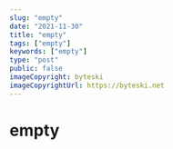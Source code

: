 ```yaml
---
slug: "empty"
date: "2021-11-30"
title: "empty"
tags: ["empty"]
keywords: ["empty"]
type: "post"
public: false
imageCopyright: byteski
imageCopyrightUrl: https://byteski.net
---
```


# empty
